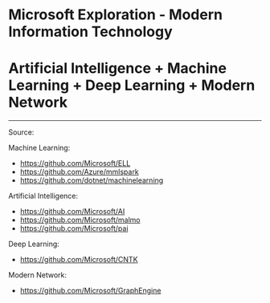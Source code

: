 # Microsoft Exploration - Modern Information Technology

# Artificial Intelligence + Machine Learning + Deep Learning + Modern Network 

---------------------------------------------------------------------------------------------------------------------------------------
Source: 

Machine Learning: 
 - https://github.com/Microsoft/ELL
 - https://github.com/Azure/mmlspark
 - https://github.com/dotnet/machinelearning 

Artificial Intelligence: 
 - https://github.com/Microsoft/AI 
 - https://github.com/Microsoft/malmo 
 - https://github.com/Microsoft/pai

Deep Learning: 
 - https://github.com/Microsoft/CNTK

Modern Network:
 - https://github.com/Microsoft/GraphEngine
